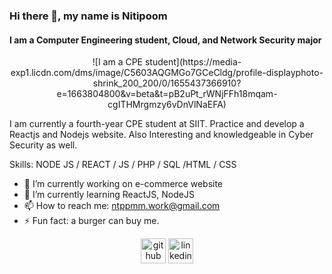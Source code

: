 ### Hi there 👋, my name is Nitipoom
#### I am a Computer Engineering student, Cloud, and Network Security major

<p align="center">
![I am a CPE student](https://media-exp1.licdn.com/dms/image/C5603AQGMGo7GCeCldg/profile-displayphoto-shrink_200_200/0/1655437366910?e=1663804800&v=beta&t=pB2uPt_rWNjFFh18mqam-cgITHMrgmzy6vDnVlNaEFA)
</p>

I am currently a fourth-year CPE student at SIIT. Practice and develop a Reactjs and Nodejs website. Also Interesting and knowledgeable in Cyber Security as well.

Skills: NODE JS / REACT / JS / PHP / SQL /HTML / CSS

- 🔭 I’m currently working on e-commerce website 
- 🌱 I’m currently learning ReactJS, NodeJS 
- 📫 How to reach me: ntppmm.work@gmail.com 
- ⚡ Fun fact: a burger can buy me. 


[<center><img src='https://cdn.jsdelivr.net/npm/simple-icons@3.0.1/icons/github.svg' alt='github' height='40'>](https://github.com/quantiano)  [<img src='https://cdn.jsdelivr.net/npm/simple-icons@3.0.1/icons/linkedin.svg' alt='linkedin' height='40'></center>](https://www.linkedin.com/in/https://www.linkedin.com/in/ntppmm//)  

